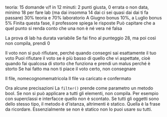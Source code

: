 teoria: 15 domande v/f in 12 minuti: 2 punti giusta, 0 errata o non data, minimo 18 per fare lab (ma dai insomma 14 dai ci sei quasi dai dai ti fa passare)
30% teoria e 70% laboratorio
A Giugno bonus 10%, a Luglio bonus 5%
Finita questa fase, il professore spiega le risposte
Può capitare che a quel punto si renda conto che una non è né vera né falsa

La prova di lab ha durata variabile
Se fai fino al punteggio 28, ma poi così non compila, prendi 0

Il voto non si può rifiutare, perché quando consegni sai esattamente il tuo voto
Puoi rifiutare il voto se è più basso di quello che vi aspettate, cioè quando fai qualcosa di storto che funziona e prendi un malus perché è storto
Se hai fatto ma non ti piace il voto certo, non consegnare

Il file, nomecognomematricola
Il file va caricato e confermato

Ora alcune precisazioni
La `filter()` prende come parametro un metodo bool. Se non si può applicare a tutti gli elementi, non compila. Per esempio con superclassi e interfacce quello non è scontato. Se tutti gli oggetti sono dello stesso tipo, il metodo è d'istanza, altrimenti è statico. Quella è la frase da ricordare. Essenzialmente se non è statico non lo puoi usare su tutti.